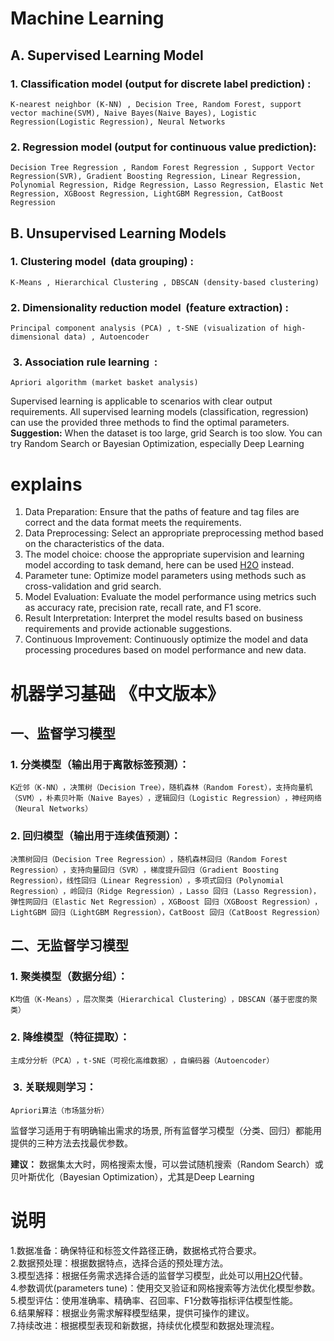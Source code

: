 # Machine Learning <English version>
## A. Supervised Learning Model
### 1. Classification model (output for discrete label prediction) :
    K-nearest neighbor (K-NN) ‌, Decision Tree, Random Forest, support vector machine(SVM)‌‌, Naive Bayes(Naive Bayes)‌, Logistic Regression(Logistic Regression), Neural Networks
### 2. Regression model (output for continuous value prediction):
    Decision Tree Regression ‌, Random Forest Regression ‌, Support Vector Regression(SVR)‌, Gradient Boosting Regression, Linear Regression, Polynomial Regression, Ridge Regression, Lasso Regression, Elastic Net Regression‌, XGBoost Regression‌, LightGBM Regression‌, CatBoost Regression ‌
## B. Unsupervised Learning Models
### 1. Clustering model ‌ (data grouping) :
    K-Means ‌, Hierarchical Clustering ‌, DBSCAN (density-based clustering) ‌
### 2. Dimensionality reduction model ‌ (feature extraction) :
    Principal component analysis (PCA) ‌, t-SNE (visualization of high-dimensional data) ‌, Autoencoder ‌
### ‌ 3. Association rule learning ‌ :
    Apriori algorithm (market basket analysis)‌

Supervised learning is applicable to scenarios with clear output requirements. All supervised learning models (classification, regression) can use the provided three methods to find the optimal parameters.<br>
**Suggestion:** When the dataset is too large, grid Search is too slow. You can try Random Search or Bayesian Optimization, especially Deep Learning

# explains 
1. Data Preparation: Ensure that the paths of feature and tag files are correct and the data format meets the requirements.<br>
2. Data Preprocessing: Select an appropriate preprocessing method based on the characteristics of the data.<br>
3. The model choice: choose the appropriate supervision and learning model according to task demand, here can be used [H2O]([url](https://docs.h2o.ai/h2o/latest-stable/h2o-docs/automl.html)) instead.<br>
4. Parameter tune: Optimize model parameters using methods such as cross-validation and grid search.<br>
5. Model Evaluation: Evaluate the model performance using metrics such as accuracy rate, precision rate, recall rate, and F1 score.<br>
6. Result Interpretation: Interpret the model results based on business requirements and provide actionable suggestions.<br>
7. Continuous Improvement: Continuously optimize the model and data processing procedures based on model performance and new data.<br>



# 机器学习基础 《中文版本》
## 一、监督学习模型
### ‌1. 分类模型‌（输出用于离散标签预测）：
    K近邻（K-NN）‌，决策树（Decision Tree），随机森林（Random Forest），支持向量机（SVM）‌‌，朴素贝叶斯（Naive Bayes）‌，逻辑回归（Logistic Regression）‌，神经网络（Neural Networks）
### ‌2. 回归模型‌（输出用于连续值预测）：
    决策树回归（Decision Tree Regression）‌，随机森林回归（Random Forest Regression）‌，支持向量回归（SVR）‌，梯度提升回归（Gradient Boosting Regression），线性回归（Linear Regression）‌，多项式回归（Polynomial Regression）‌，岭回归（Ridge Regression）‌，Lasso 回归 (Lasso Regression)‌，弹性网回归（Elastic Net Regression）‌，XGBoost 回归（XGBoost Regression）‌，LightGBM 回归（LightGBM Regression‌），CatBoost 回归（CatBoost Regression）‌
## 二、无监督学习模型
###  ‌1. 聚类模型‌（数据分组）：
    K均值（K-Means）‌，层次聚类（Hierarchical Clustering）‌，DBSCAN（基于密度的聚类）‌
###  2. 降维模型‌（特征提取）：
    主成分分析（PCA）‌，t-SNE（可视化高维数据）‌，自编码器（Autoencoder）‌
### ‌ 3. 关联规则学习‌：
    Apriori算法（市场篮分析）‌

监督学习适用于有明确输出需求的场景, 所有监督学习模型（分类、回归）都能用提供的三种方法去找最优参数。<br>

**建议：** 数据集太大时，网格搜索太慢，可以尝试随机搜索（Random Search）或贝叶斯优化（Bayesian Optimization），尤其是Deep Learning<br>

# 说明
1.数据准备：确保特征和标签文件路径正确，数据格式符合要求。<br>
2.数据预处理：根据数据特点，选择合适的预处理方法。<br>
3.模型选择：根据任务需求选择合适的监督学习模型，此处可以用[H2O]([url](https://docs.h2o.ai/h2o/latest-stable/h2o-docs/automl.html))代替。<br>
4.参数调优(parameters tune)：使用交叉验证和网格搜索等方法优化模型参数。<br>
5.模型评估：使用准确率、精确率、召回率、F1分数等指标评估模型性能。<br>
6.结果解释：根据业务需求解释模型结果，提供可操作的建议。<br>
7.持续改进：根据模型表现和新数据，持续优化模型和数据处理流程。<br>
